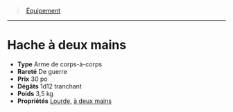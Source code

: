 ﻿---
!EquipmentItem
Type: Arme de corps-à-corps
Price: 30 po
Weight: 3,5 kg
Rarity: De guerre
Damages: 1d12 tranchant
Properties: '[Lourde](hd_weapons_lourde.md), [à deux mains](hd_weapons_a_deux_mains.md)'
Id: equipment_hd.md#hache-à-deux-mains
ParentLink: equipment_hd.md#Équipement
Name: Hache à deux mains
ParentName: Équipement
NameLevel: 1
Attributes:
  Name: Hache à deux mains
  Markdown: >+
    # <!--Name-->Hache à deux mains<!--/Name-->


    - **Type** <!--Type-->Arme de corps-à-corps<!--/Type-->

    - **Rareté** <!--Rarity-->De guerre<!--/Rarity-->

    - **Prix** <!--Price-->30 po<!--/Price-->

    - **Dégâts** <!--Damages-->1d12 tranchant<!--/Damages-->

    - **Poids** <!--Weight-->3,5 kg<!--/Weight-->

    - **Propriétés** <!--Properties-->[Lourde](hd_weapons_lourde.md), [à deux mains](hd_weapons_a_deux_mains.md)<!--/Properties-->

  Type: Arme de corps-à-corps
  Rarity: De guerre
  Price: 30 po
  Damages: 1d12 tranchant
  Weight: 3,5 kg
  Properties: '[Lourde](hd_weapons_lourde.md), [à deux mains](hd_weapons_a_deux_mains.md)'
AttributesDictionary: >+
  Name: Hache à deux mains

  Markdown: >+

    # <!--Name-->Hache à deux mains<!--/Name-->





    - **Type** <!--Type-->Arme de corps-à-corps<!--/Type-->



    - **Rareté** <!--Rarity-->De guerre<!--/Rarity-->



    - **Prix** <!--Price-->30 po<!--/Price-->



    - **Dégâts** <!--Damages-->1d12 tranchant<!--/Damages-->



    - **Poids** <!--Weight-->3,5 kg<!--/Weight-->



    - **Propriétés** <!--Properties-->[Lourde](hd_weapons_lourde.md), [à deux mains](hd_weapons_a_deux_mains.md)<!--/Properties-->



  Type: Arme de corps-à-corps

  Rarity: De guerre

  Price: 30 po

  Damages: 1d12 tranchant

  Weight: 3,5 kg

  Properties: '[Lourde](hd_weapons_lourde.md), [à deux mains](hd_weapons_a_deux_mains.md)'

---
> [Équipement](hd_equipment.md)

---

# Hache à deux mains

- **Type** Arme de corps-à-corps
- **Rareté** De guerre
- **Prix** 30 po
- **Dégâts** 1d12 tranchant
- **Poids** 3,5 kg
- **Propriétés** [Lourde](hd_weapons_lourde.md), [à deux mains](hd_weapons_a_deux_mains.md)


